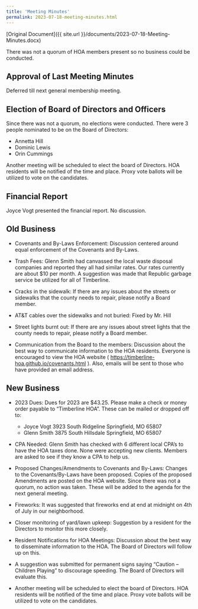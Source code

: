 ```yaml
---
title: 'Meeting Minutes'
permalink: 2023-07-18-meeting-minutes.html
---
```


[Original Document]({{ site.url }}/documents/2023-07-18-Meeting-Minutes.docx)

There was not a quorum of HOA members present so no business could be conducted.

## Approval of Last Meeting Minutes
Deferred till next general membership meeting.

## Election of Board of Directors and Officers

Since there was not a quorum, no elections were conducted. There were 3 people nominated to be on the Board of Directors:
- Annetta Hill
- Dominic Lewis
- Orin Cummings

Another meeting will be scheduled to elect the board of Directors. HOA residents will be notified of the time and place. Proxy vote ballots will be utilized to vote on the candidates. 

## Financial Report
Joyce Vogt presented the financial report. No discussion.

## Old Business
- Covenants and By-Laws Enforcement: Discussion centered around equal enforcement of the Covenants and By-Laws.

- Trash Fees: Glenn Smith had canvassed the local waste disposal companies and reported they all had similar rates. Our rates currently are about $10 per month. A suggestion was made that Republic garbage service be utilized for all of Timberline.

- Cracks in the sidewalk: If there are any issues about the streets or sidewalks that the county needs to repair, please notify a Board member.

- AT&T cables over the sidewalks and not buried: Fixed by Mr. Hill

- Street lights burnt out: If there are any issues about street lights that the county needs to repair, please notify a Board member.

- Communication from the Board to the members: Discussion about the best way to communicate information to the HOA residents. Everyone is encouraged to view the HOA website ( https://timberline-hoa.github.io/covenants.html ). Also, emails will be sent to those who have provided an email address. 

## New Business

- 2023 Dues: Dues for 2023 are $43.25. Please make a check or money order payable to “Timberline HOA”. These can be mailed or dropped off to:
  - Joyce Vogt   3923 South Ridgeline Springfield, MO  65807
  - Glenn Smith   3875 South Hillsdale Springfield, MO  65807

- CPA Needed: Glenn Smith has checked with 6 different local CPA’s to have the HOA taxes done. None were accepting new clients. Members are asked to see if they know a CPA to help us.

- Proposed Changes/Amendments to Covenants and By-Laws: Changes to the Covenants/By-Laws have been proposed. Copies of the proposed Amendments are posted on the HOA website. Since there was not a quorum, no action was taken. These will be added to the agenda for the next general meeting.

- Fireworks: It was suggested that fireworks end at end at midnight on 4th of July in our neighborhood.  

- Closer monitoring of yard/lawn upkeep: Suggestion by a resident for the Directors to monitor this more closely.

- Resident Notifications for HOA Meetings: Discussion about the best way to disseminate information to the HOA. The Board of Directors will follow up on this.

- A suggestion was submitted for permanent signs saying “Caution – Children Playing” to discourage speeding. The Board of Directors will evaluate this.

- Another meeting will be scheduled to elect the board of Directors. HOA residents will be notified of the time and place. Proxy vote ballots will be utilized to vote on the candidates. 
